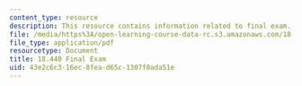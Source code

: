```yaml
---
content_type: resource
description: This resource contains information related to final exam.
file: /media/https%3A/open-learning-course-data-rc.s3.amazonaws.com/18-440-probability-and-random-variables-spring-2014/43e2c6c316ec8fead65c1307f0ada51e_MIT18_440S14_final_2011.pdf
file_type: application/pdf
resourcetype: Document
title: 18.440 Final Exam
uid: 43e2c6c3-16ec-8fea-d65c-1307f0ada51e
---
```

